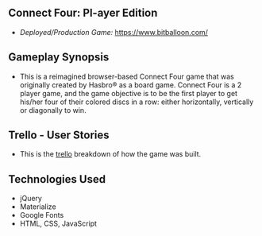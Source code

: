 ## Connect Four: Pl-ayer Edition
* *Deployed/Production Game:* <https://www.bitballoon.com/>

##  Gameplay Synopsis


* This is a reimagined browser-based Connect Four game that was originally created by Hasbro® as a board game. Connect Four is a 2 player game, and the game objective is to be the first player to get his/her four of their colored discs in a row: either horizontally, vertically or diagonally to win.

## Trello - User Stories
* This is the [trello](https://trello.com/b/lUuVlWbi/connect-4-wdi13-proj-1) breakdown of how the game was built.


## Technologies Used
* jQuery
* Materialize
* Google Fonts
* HTML, CSS, JavaScript